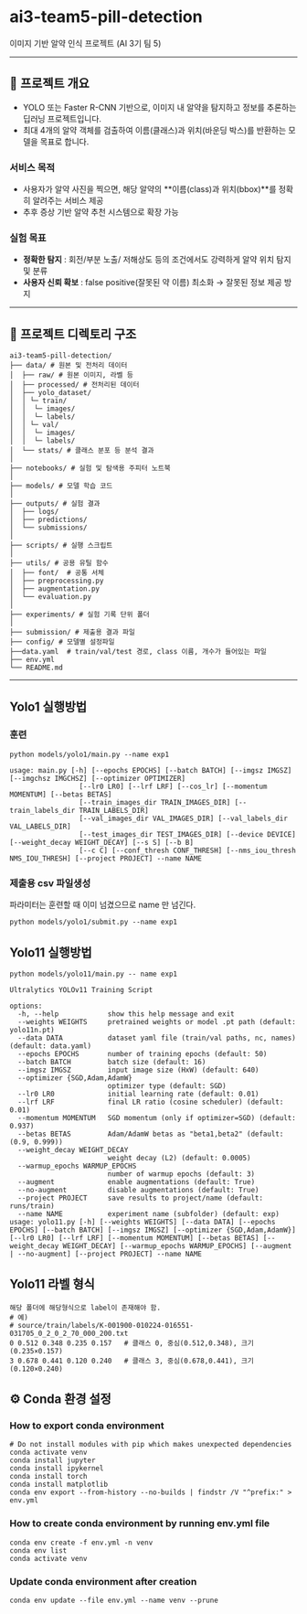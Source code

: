 ﻿# ai3-team5-pill-detection

이미지 기반 알약 인식 프로젝트 (AI 3기 팀 5)

---

## 🧪 프로젝트 개요
- YOLO 또는 Faster R-CNN 기반으로, 이미지 내 알약을 탐지하고 정보를 추론하는 딥러닝 프로젝트입니다.
- 최대 4개의 알약 객체를 검출하여 이름(클래스)과 위치(바운딩 박스)를 반환하는 모델을 목표로 합니다.

### 서비스 목적

- 사용자가 알약 사진을 찍으면, 해당 알약의 **이름(class)과 위치(bbox)**를 정확히 알려주는 서비스 제공
- 추후 증상 기반 알약 추천 시스템으로 확장 가능

### 실험 목표
- **정확한 탐지** : 회전/부분 노출/ 저해상도 등의 조건에서도 강력하게 알약 위치 탐지 및 분류
- **사용자 신뢰 확보** : false positive(잘못된 약 이름) 최소화 → 잘못된 정보 제공 방지
  
---

## 📁 프로젝트 디렉토리 구조
```
ai3-team5-pill-detection/    
├── data/ # 원본 및 전처리 데이터    
│  ├── raw/ # 원본 이미지, 라벨 등    
│  ├── processed/ # 전처리된 데이터    
│  ├── yolo_dataset/     
│  │ └─ train/     
│  │  └─ images/      
│  │  └─ labels/      
│  │ └─ val/     
│  │  └─ images/      
│  │  └─ labels/      
│  └── stats/ # 클래스 분포 등 분석 결과    
│
├── notebooks/ # 실험 및 탐색용 주피터 노트북    
│
├── models/ # 모델 학습 코드    
│
├── outputs/ # 실험 결과    
│  ├── logs/    
│  ├── predictions/    
│  └── submissions/    
│
├── scripts/ # 실행 스크립트    
│
├── utils/ # 공용 유틸 함수    
│  ├── font/  # 공통 서체
│  ├── preprocessing.py    
│  ├── augmentation.py    
│  └── evaluation.py    
│
├── experiments/ # 실험 기록 단위 폴더    
│
├── submission/ # 제출용 결과 파일    
├── config/ # 모델별 설정파일    
├──data.yaml  # train/val/test 경로, class 이름, 개수가 들어있는 파일    
├── env.yml    
└── README.md    
```
---

## Yolo1 실행방법
### 훈련
```
python models/yolo1/main.py --name exp1

usage: main.py [-h] [--epochs EPOCHS] [--batch BATCH] [--imgsz IMGSZ] [--imgchsz IMGCHSZ] [--optimizer OPTIMIZER]
                 [--lr0 LR0] [--lrf LRF] [--cos_lr] [--momentum MOMENTUM] [--betas BETAS]
                 [--train_images_dir TRAIN_IMAGES_DIR] [--train_labels_dir TRAIN_LABELS_DIR]
                 [--val_images_dir VAL_IMAGES_DIR] [--val_labels_dir VAL_LABELS_DIR]
                 [--test_images_dir TEST_IMAGES_DIR] [--device DEVICE] [--weight_decay WEIGHT_DECAY] [--s S] [--b B]
                 [--c C] [--conf_thresh CONF_THRESH] [--nms_iou_thresh NMS_IOU_THRESH] [--project PROJECT] --name NAME
```

### 제출용 csv 파일생성
파라미터는 훈련할 때 이미 넘겼으므로 name 만 넘긴다.
```
python models/yolo1/submit.py --name exp1
```

## Yolo11 실행방법
```
python models/yolo11/main.py -- name exp1

Ultralytics YOLOv11 Training Script

options:
  -h, --help            show this help message and exit
  --weights WEIGHTS     pretrained weights or model .pt path (default: yolo11n.pt)
  --data DATA           dataset yaml file (train/val paths, nc, names) (default: data.yaml)
  --epochs EPOCHS       number of training epochs (default: 50)
  --batch BATCH         batch size (default: 16)
  --imgsz IMGSZ         input image size (HxW) (default: 640)
  --optimizer {SGD,Adam,AdamW}
                        optimizer type (default: SGD)
  --lr0 LR0             initial learning rate (default: 0.01)
  --lrf LRF             final LR ratio (cosine scheduler) (default: 0.01)
  --momentum MOMENTUM   SGD momentum (only if optimizer=SGD) (default: 0.937)
  --betas BETAS         Adam/AdamW betas as "beta1,beta2" (default: (0.9, 0.999))
  --weight_decay WEIGHT_DECAY
                        weight decay (L2) (default: 0.0005)
  --warmup_epochs WARMUP_EPOCHS
                        number of warmup epochs (default: 3)
  --augment             enable augmentations (default: True)
  --no-augment          disable augmentations (default: True)
  --project PROJECT     save results to project/name (default: runs/train)
  --name NAME           experiment name (subfolder) (default: exp)
usage: yolo11.py [-h] [--weights WEIGHTS] [--data DATA] [--epochs EPOCHS] [--batch BATCH] [--imgsz IMGSZ] [--optimizer {SGD,Adam,AdamW}] [--lr0 LR0] [--lrf LRF] [--momentum MOMENTUM] [--betas BETAS] [--weight_decay WEIGHT_DECAY] [--warmup_epochs WARMUP_EPOCHS] [--augment | --no-augment] [--project PROJECT] --name NAME
```

## Yolo11 라벨 형식
```
해당 폴더에 해당형식으로 label이 존재해야 함.
# 예)
# source/train/labels/K-001900-010224-016551-031705_0_2_0_2_70_000_200.txt
0 0.512 0.348 0.235 0.157   # 클래스 0, 중심(0.512,0.348), 크기(0.235×0.157)
3 0.678 0.441 0.120 0.240   # 클래스 3, 중심(0.678,0.441), 크기(0.120×0.240)
```

## ⚙️ Conda 환경 설정
### How to export conda environment

```
# Do not install modules with pip which makes unexpected dependencies
conda activate venv
conda install jupyter
conda install ipykernel
conda install torch
conda install matplotlib
conda env export --from-history --no-builds | findstr /V "^prefix:" > env.yml
```

### How to create conda environment by running env.yml file
```
conda env create -f env.yml -n venv
conda env list
conda activate venv
```

### Update conda environment after creation
```
conda env update --file env.yml --name venv --prune
```
